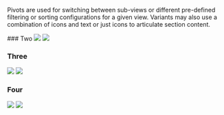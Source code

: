 Pivots are used for switching between sub-views or different pre-defined filtering or sorting configurations for a given view. Variants may also use a combination of icons and text or just icons to articulate section content.

<DisplayToggle onText="Dark" offText="Light" label="Theme Switcher">
### Two

<img className="off" src="https://res.cdn.office.net/files/fabric-cdn-prod_20230126.003/fabric-website/images/controls/ios/updated/img_pivot_03_twosegments_light.png?text=LightMode" />
<img className="on" src="https://res.cdn.office.net/files/fabric-cdn-prod_20230126.003/fabric-website/images/controls/ios/updated/img_pivot_03_twosegments_dark.png?text=DarkMode" />

### Three

<img className="off" src="https://res.cdn.office.net/files/fabric-cdn-prod_20230126.003/fabric-website/images/controls/ios/updated/img_pivot_02_threesegments_light.png?text=LightMode" />
<img className="on" src="https://res.cdn.office.net/files/fabric-cdn-prod_20230126.003/fabric-website/images/controls/ios/updated/img_pivot_02_threesegments_dark.png?text=DarkMode" />

### Four

<img className="off" src="https://res.cdn.office.net/files/fabric-cdn-prod_20230126.003/fabric-website/images/controls/ios/updated/img_pivot_01_foursegments_light.png?text=LightMode" />
<img className="on" src="https://res.cdn.office.net/files/fabric-cdn-prod_20230126.003/fabric-website/images/controls/ios/updated/img_pivot_01_foursegments_dark.png?text=DarkMode" />

</DisplayToggle>
